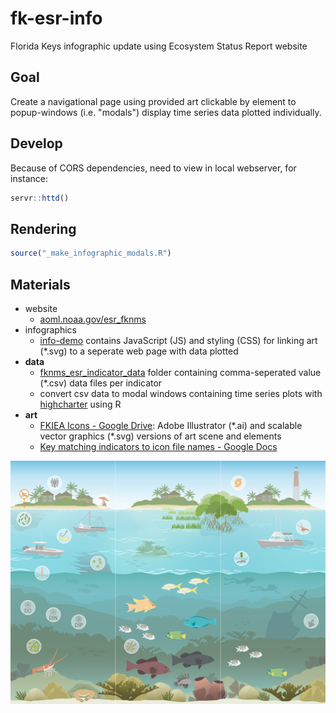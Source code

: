 # fk-esr-info
Florida Keys infographic update using Ecosystem Status Report website

## Goal

Create a navigational page using provided art clickable by element to popup-windows (i.e. "modals") display time series data plotted individually.

## Develop

Because of CORS dependencies, need to view in local webserver, for instance:

```r
servr::httd()
```

## Rendering

```r
source("_make_infographic_modals.R")
```

## Materials

- website
  * [aoml.noaa.gov/esr_fknms](https://www.aoml.noaa.gov/esr_fknms)
- infographics
  * [info-demo](https://github.com/marinebon/info-demo) contains JavaScript (JS) and styling (CSS) for linking art (\*.svg) to a seperate web page with data plotted
- **data**
  * [fknms_esr_indicator_data](https://github.com/marinebon/fk-esr-info/tree/main/data/fknms_esr_indicator_data) folder containing comma-seperated value (\*.csv) data files per indicator
  * convert csv data to modal windows containing time series plots with [highcharter](https://jkunst.com/highcharter/articles/highcharts.html) using R
- **art**
  * [FKIEA Icons - Google Drive](https://drive.google.com/drive/u/3/folders/14hT-XPPxkwZ8NgV9PfVZDbGR8dWS8Xnc): Adobe Illustrator (\*.ai) and scalable vector graphics (\*.svg) versions of art scene and elements
  * [Key matching indicators to icon file names - Google Docs](https://docs.google.com/document/d/1Um7RmjAa4BLdokMcWZhMf40JTDgbB5qOzWRJsvRGDuw/edit)

![](https://raw.githubusercontent.com/marinebon/fk-esr-info/main/images/FKIEA_Ecosystem%20full%20infographic%20trypticsm.jpg)

  
  
